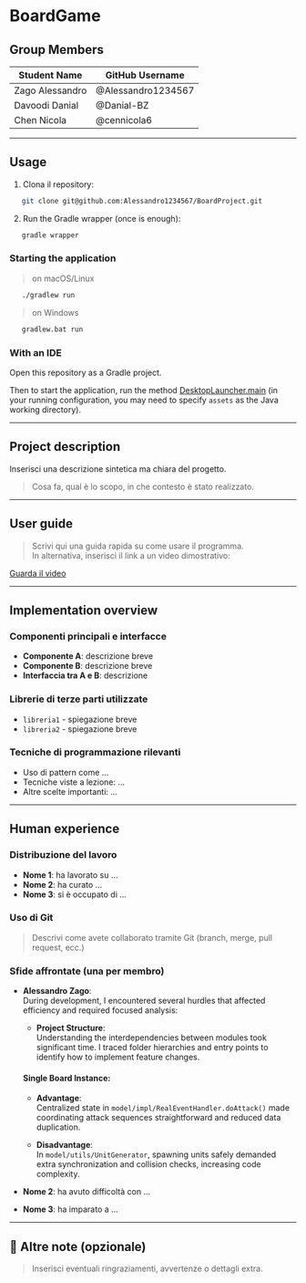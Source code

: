 # BoardGame

##  Group Members

| Student Name    | GitHub Username    |
|--------------------|--------------------|
| Zago Alessandro     | @Alessandro1234567   |
| Davoodi Danial     | @Danial-BZ   |
| Chen Nicola     | @cennicola6   |

---

## Usage

1. Clona il repository:
```bash
   git clone git@github.com:Alessandro1234567/BoardProject.git
   ```
2. Run the Gradle wrapper (once is enough):
```bash
   gradle wrapper
   ```
### Starting the application
> on macOS/Linux
```bash
   ./gradlew run
   ```
> on Windows
```bash
   gradlew.bat run
   ```
### With an IDE

Open this repository as a Gradle project.

Then to start the application, run the method [DesktopLauncher.main](https://github.com/Alessandro1234567/BoardProject/blob/main/desktop/src/it/unibz/inf/pp/clash/DesktopLauncher.java) (in your running configuration, you may need to specify `assets` as the Java working directory).

---

## Project description

 Inserisci una descrizione sintetica ma chiara del progetto.  
> Cosa fa, qual è lo scopo, in che contesto è stato realizzato.

---

## User guide

> Scrivi qui una guida rapida su come usare il programma.  
> In alternativa, inserisci il link a un video dimostrativo:

[Guarda il video](https://link-al-video.com)

---

## Implementation overview

### Componenti principali e interfacce

- **Componente A**: descrizione breve
- **Componente B**: descrizione breve
- **Interfaccia tra A e B**: descrizione

### Librerie di terze parti utilizzate

- `libreria1` - spiegazione breve
- `libreria2` - spiegazione breve

### Tecniche di programmazione rilevanti

- Uso di pattern come ...
- Tecniche viste a lezione: ...
- Altre scelte importanti: ...

---

## Human experience

### Distribuzione del lavoro

- **Nome 1**: ha lavorato su ...
- **Nome 2**: ha curato ...
- **Nome 3**: si è occupato di ...

### Uso di Git

> Descrivi come avete collaborato tramite Git (branch, merge, pull request, ecc.)

### Sfide affrontate (una per membro)

- **Alessandro Zago**:  
  During development, I encountered several hurdles that affected efficiency and required focused analysis:

  - **Project Structure**:  
    Understanding the interdependencies between modules took significant time. I traced folder hierarchies and entry points to identify how to implement feature changes.

  #### Single Board Instance:

  - **Advantage**:  
    Centralized state in `model/impl/RealEventHandler.doAttack()` made coordinating attack sequences straightforward and reduced data duplication.

  - **Disadvantage**:  
    In `model/utils/UnitGenerator`, spawning units safely demanded extra synchronization and collision checks, increasing code complexity.

- **Nome 2**: ha avuto difficoltà con ...

- **Nome 3**: ha imparato a ...

---

## 📎 Altre note (opzionale)

> Inserisci eventuali ringraziamenti, avvertenze o dettagli extra.
